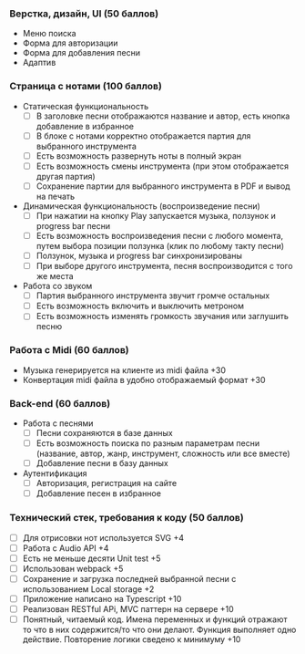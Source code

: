 ### Верстка, дизайн, UI (50 баллов)
- Меню поиска
- Форма для авторизации
- Форма для добавления песни
- Адаптив

### Страница с нотами (100 баллов)
- Статическая функциональность
  - [ ] В заголовке песни отображаются название и автор, есть кнопка добавление в избранное
  - [ ] В блоке с нотами корректно отображается партия для выбранного инструмента
  - [ ] Есть возможность развернуть ноты в полный экран 
  - [ ] Есть возможность смены инструмента (при этом отображается другая партия)
  - [ ] Сохранение партии для выбранного инструмента в PDF и вывод на печать
- Динамическая функциональность (воспроизведение песни)
  - [ ] При нажатии на кнопку Play запускается музыка, ползунок и progress bar песни
  - [ ] Есть возможность воспроизведения песни с любого момента, путем выбора позиции ползунка (клик по любому такту песни)
  - [ ] Ползунок, музыка и progress bar синхронизированы
  - [ ] При выборе другого инструмента, песня воспроизводится с того же места
- Работа со звуком
  - [ ] Партия выбранного инструмента звучит громче остальных
  - [ ] Есть возможность включить и выключить метроном
  - [ ] Есть возможность изменять громкость звучания или заглушить песню

### Работа с Midi (60 баллов)
- Музыка генерируется на клиенте из midi файла +30
- Конвертация midi файла в удобно отображаемый формат +30

### Back-end (60 баллов)
- Работа с песнями
  - [ ] Песни сохраняются в базе данных
  - [ ] Есть возможность поиска по разным параметрам песни (название, автор, жанр, инструмент, сложность или все вместе)
  - [ ] Добавление песни в базу данных
- Аутентификация
  - [ ] Авторизация, регистрация на сайте
  - [ ] Добавление песен в избранное

### Технический стек, требования к коду (50 баллов)
  - [ ] Для отрисовки нот используется SVG +4
  - [ ] Работа с Audio API +4
  - [ ] Есть не меньше десяти Unit test +5
  - [ ] Использован webpack +5
  - [ ] Сохранение и загрузка последней выбранной песни с использованием Local storage +2
  - [ ] Приложение написано на Typescript +10
  - [ ] Реализован RESTful APi, MVC паттерн на сервере +10
  - [ ] Понятный, читаемый код. Имена переменных и функций отражают то что в них содержится/то что они делают. Функция выполняет одно действие. Повторение логики сведено к минимуму +10
